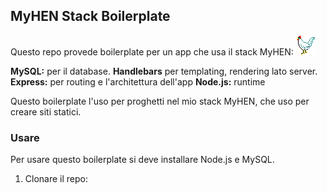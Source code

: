 ## MyHEN Stack Boilerplate

Questo repo provede boilerplate per un app che usa il stack MyHEN: ![hen](images/chook0a.gif)

**MySQL:** per il database.
**Handlebars** per templating, rendering lato server.
**Express:** per routing e l'architettura dell'app
**Node.js:** runtime

Questo boilerplate l'uso per proghetti nel mio stack MyHEN, che uso per creare siti statici.

### Usare

Per usare questo boilerplate si deve installare Node.js e MySQL.

1. Clonare il repo:
